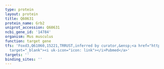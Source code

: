 ```yaml
---
type: protein
layout: protein
title: Q60631
protein_name: Grb2
uniprot_accession: Q60631
ncbi_gene_id: '14784'
organism: Mus musculus
function: target gene
tfs: 'Foxd3,Q61060,15221,TRRUST,inferred by curator,&ensp;<a href="https://www.ncbi.nlm.nih.gov/pubmed/?term=24116161%5Buid%5D"
  target="_blank"><i uk-icon="icon: link"></i>Pubmed</a>'
targets: ''
binding_sites: ''
---
```

